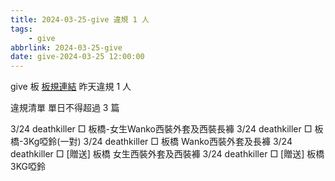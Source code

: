 ```yaml
---
title: 2024-03-25-give 違規 1 人
tags:
    - give
abbrlink: 2024-03-25-give
date: give-2024-03-25 12:00:00
---
```

give 板 [板規連結](https://www.ptt.cc/bbs/give/M.1612495900.A.C32.html)
昨天違規 1 人
<!-- more -->

違規清單
單日不得超過 3 篇

3/24 deathkiller □ 板橋-女生Wanko西裝外套及西裝長褲
3/24 deathkiller □ 板橋-3Kg啞鈴(一對)
3/24 deathkiller □ 板橋 Wanko西裝外套及長褲
3/24 deathkiller □ [贈送] 板橋 女生西裝外套及西裝褲
3/24 deathkiller □ [贈送] 板橋 3KG啞鈴